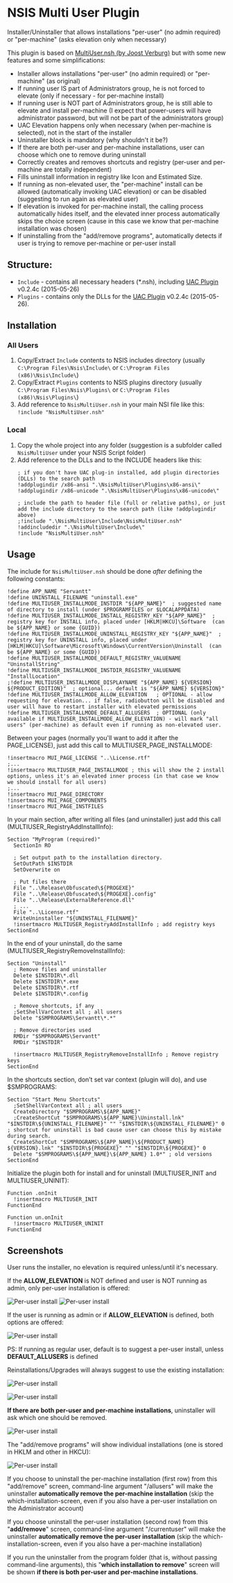 # NSIS Multi User Plugin
Installer/Uninstaller that allows installations "per-user" (no admin required) or "per-machine" (asks elevation only when necessary)

This plugin is based on [MultiUser.nsh (by Joost Verburg)](http://nsis.sourceforge.net/Docs/MultiUser/Readme.html) but with some new features and some simplifications:
- Installer allows installations "per-user" (no admin required) or "per-machine" (as original)
- If running user IS part of Administrators group, he is not forced to elevate (only if necessary - for per-machine install)
- If running user is NOT part of Administrators group, he is still able to elevate and install per-machine (I expect that power-users will have administrator password, but will not be part of the administrators group)
- UAC Elevation happens only when necessary (when per-machine is selected), not in the start of the installer
- Uninstaller block is mandatory (why shouldn't it be?)
- If there are both per-user and per-machine installations, user can choose which one to remove during uninstall
- Correctly creates and removes shortcuts and registry (per-user and per-machine are totally independent)
- Fills uninstall information in registry like Icon and Estimated Size.
- If running as non-elevated user, the "per-machine" install can be allowed (automatically invoking UAC elevation) or can be disabled (suggesting to run again as elevated user)
- If elevation is invoked for per-machine install, the calling process automatically hides itself, and the elevated inner process automatically skips the choice screen (cause in this case we know that per-machine installation was chosen)
- If uninstalling from the "add/remove programs", automatically detects if user is trying to remove per-machine or per-user install

## Structure:
 - `Include` - contains all necessary headers (*.nsh), including [UAC Plugin](http://nsis.sourceforge.net/UAC_plug-in) v0.2.4c (2015-05-26)
 - `Plugins` - contains only the DLLs for the [UAC Plugin](http://nsis.sourceforge.net/UAC_plug-in) v0.2.4c (2015-05-26). 

## Installation

### All Users
1. Copy/Extract `Include` contents to NSIS includes directory (usually `C:\Program Files\Nsis\Include\` or `C:\Program Files (x86)\Nsis\Include\`)
2. Copy/Extract `Plugins` contents to NSIS plugins directory (usually `C:\Program Files\Nsis\Plugins\` or `C:\Program Files (x86)\Nsis\Plugins\`)
3. Add reference to  `NsisMultiUser.nsh` in your main NSI file like this:
		`!include "NsisMultiUser.nsh"`

### Local
1. Copy the whole project into any folder (suggestion is a subfolder called `NsisMultiUser` under your NSIS Script folder)
2. Add reference to the DLLs and to the INCLUDE headers like this: 
    ```nsis
    ; if you don't have UAC plug-in installed, add plugin directories (DLLs) to the search path
    !addplugindir /x86-ansi ".\NsisMultiUser\Plugins\x86-ansi\"
    !addplugindir /x86-unicode ".\NsisMultiUser\Plugins\x86-unicode\"
     
    ; include the path to header file (full or relative paths), or just add the include directory to the search path (like !addplugindir above)
    ;!include ".\NsisMultiUser\Include\NsisMultiUser.nsh" 
    !addincludedir ".\NsisMultiUser\Include\"
    !include "NsisMultiUser.nsh" 
    ```

## Usage

The include for `NsisMultiUser.nsh` should be done *after* defining the following constants:

```nsis
!define APP_NAME "Servantt"
!define UNINSTALL_FILENAME "uninstall.exe"
!define MULTIUSER_INSTALLMODE_INSTDIR "${APP_NAME}"  ; suggested name of directory to install (under $PROGRAMFILES or $LOCALAPPDATA)
!define MULTIUSER_INSTALLMODE_INSTALL_REGISTRY_KEY "${APP_NAME}"  ; registry key for INSTALL info, placed under [HKLM|HKCU]\Software  (can be ${APP_NAME} or some {GUID})
!define MULTIUSER_INSTALLMODE_UNINSTALL_REGISTRY_KEY "${APP_NAME}"  ; registry key for UNINSTALL info, placed under [HKLM|HKCU]\Software\Microsoft\Windows\CurrentVersion\Uninstall  (can be ${APP_NAME} or some {GUID})
!define MULTIUSER_INSTALLMODE_DEFAULT_REGISTRY_VALUENAME "UninstallString"
!define MULTIUSER_INSTALLMODE_INSTDIR_REGISTRY_VALUENAME "InstallLocation"
;!define MULTIUSER_INSTALLMODE_DISPLAYNAME "${APP_NAME} ${VERSION} ${PRODUCT_EDITION}"  ; optional... default is "${APP_NAME} ${VERSION}"
!define MULTIUSER_INSTALLMODE_ALLOW_ELEVATION   ; OPTIONAL - allow requesting for elevation... if false, radiobutton will be disabled and user will have to restart installer with elevated permissions
!define MULTIUSER_INSTALLMODE_DEFAULT_ALLUSERS  ; OPTIONAL (only available if MULTIUSER_INSTALLMODE_ALLOW_ELEVATION) - will mark "all users" (per-machine) as default even if running as non-elevated user.
```

Between your pages (normally you'll want to add it after the PAGE_LICENSE), just add this call to MULTIUSER_PAGE_INSTALLMODE:

```nsis
!insertmacro MUI_PAGE_LICENSE "..\License.rtf"
;...
!insertmacro MULTIUSER_PAGE_INSTALLMODE ; this will show the 2 install options, unless it's an elevated inner process (in that case we know we should install for all users)
;...
!insertmacro MUI_PAGE_DIRECTORY
!insertmacro MUI_PAGE_COMPONENTS
!insertmacro MUI_PAGE_INSTFILES 
```

In your main section, after writing all files (and uninstaller) just add this call (MULTIUSER_RegistryAddInstallInfo):

```nsis
Section "MyProgram (required)"
  SectionIn RO

  ; Set output path to the installation directory.
  SetOutPath $INSTDIR
  SetOverwrite on

  ; Put files there
  File "..\Release\Obfuscated\${PROGEXE}"
  File "..\Release\Obfuscated\${PROGEXE}.config"
  File "..\Release\ExternalReference.dll"
  ; ...
  File "..\License.rtf"
  WriteUninstaller "${UNINSTALL_FILENAME}"
  !insertmacro MULTIUSER_RegistryAddInstallInfo ; add registry keys
SectionEnd
```

In the end of your uninstall, do the same (MULTIUSER_RegistryRemoveInstallInfo):

```nsis
Section "Uninstall"
  ; Remove files and uninstaller
  Delete $INSTDIR\*.dll
  Delete $INSTDIR\*.exe
  Delete $INSTDIR\*.rtf
  Delete $INSTDIR\*.config
  
  ; Remove shortcuts, if any
  ;SetShellVarContext all ; all users
  Delete "$SMPROGRAMS\Servantt\*.*"
  
  ; Remove directories used
  RMDir "$SMPROGRAMS\Servantt"
  RMDir "$INSTDIR"
  
  !insertmacro MULTIUSER_RegistryRemoveInstallInfo ; Remove registry keys
SectionEnd
```

In the shortcuts section, don’t set var context (plugin will do), and use $SMPROGRAMS:

```nsis
Section "Start Menu Shortcuts"
  ;SetShellVarContext all ; all users
  CreateDirectory "$SMPROGRAMS\${APP_NAME}"
  ;CreateShortCut "$SMPROGRAMS\${APP_NAME}\Uninstall.lnk" "$INSTDIR\${UNINSTALL_FILENAME}" "" "$INSTDIR\${UNINSTALL_FILENAME}" 0  ; shortcut for uninstall is bad cause user can choose this by mistake during search.
  CreateShortCut "$SMPROGRAMS\${APP_NAME}\${PRODUCT_NAME} ${VERSION}.lnk" "$INSTDIR\${PROGEXE}" "" "$INSTDIR\${PROGEXE}" 0
  Delete "$SMPROGRAMS\${APP_NAME}\${APP_NAME} 1.0*" ; old versions
SectionEnd
```
  
Initialize the plugin both for install and for uninstall (MULTIUSER_INIT and MULTIUSER_UNINIT):

```nsis
Function .onInit
  !insertmacro MULTIUSER_INIT
FunctionEnd
  
Function un.onInit
  !insertmacro MULTIUSER_UNINIT
FunctionEnd
```


## Screenshots

User runs the installer, no elevation is required unless/until it's necessary.

If the **ALLOW_ELEVATION** is NOT defined and user is NOT running as admin, only per-user installation is offered:

![Per-user install](/Documentation/screenshot1.png?raw=true)
![Per-user install](/Documentation/screenshot2.png?raw=true)


If the user is running as admin or if  **ALLOW_ELEVATION** is defined, both options are offered:

![Per-user install](/Documentation/screenshot3.png?raw=true)

PS: If running as regular user, default is to suggest a per-user install, unless **DEFAULT_ALLUSERS** is defined 

Reinstallations/Upgrades will always suggest to use the existing installation:

![Per-user install](/Documentation/screenshot4.png?raw=true)

![Per-user install](/Documentation/screenshot5.png?raw=true)


**If there are both per-user and per-machine installations**, uninstaller will ask which one should be removed.

![Per-user install](/Documentation/screenshot6.png?raw=true)

The "add/remove programs" will show individual installations (one is stored in HKLM and other in HKCU):

![Per-user install](/Documentation/screenshot7.png?raw=true)

If you choose to uninstall the per-machine installation (first row) from this "add/remove" screen, command-line argument "/allusers" will make the uninstaller **automatically remove the per-machine installation** (skip the which-installation-screen, even if you also have a per-user installation on the Administrator account)

If you choose uninstall the per-user installation (second row) from this "**add/remove**" screen, command-line argument "/currentuser" will make the uninstaller **automatically remove the per-user installation** (skip the which-installation-screen, even if you also have a per-machine installation)

If you run the uninstaller from the program folder (that is, without passing command-line arguments), this "**which installation to remove**" screen will be shown **if there is both per-user and per-machine installations**.

